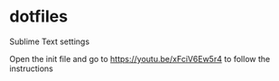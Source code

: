 # dotfiles
Sublime Text settings

Open the init file and go to https://youtu.be/xFciV6Ew5r4 to follow the instructions

